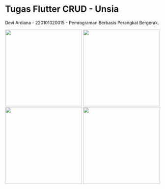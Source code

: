 # Tugas Flutter CRUD - Unsia

Devi Ardiana - 220101020015 - Pemrograman Berbasis Perangkat Bergerak.

[<img src="https://github.com/deviardn/unsia-crud-flutter/blob/main/screenshot/form.png" width="250"/>](form.png)
[<img src="https://github.com/deviardn/unsia-crud-flutter/blob/main/screenshot/list.png" width="250"/>](list.png)
[<img src="https://github.com/deviardn/unsia-crud-flutter/blob/main/screenshot/edit.png" width="250"/>](edit.png)
[<img src="https://github.com/deviardn/unsia-crud-flutter/blob/main/screenshot/hapus.png" width="250"/>](hapus.png)

